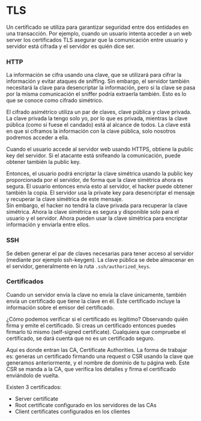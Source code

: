 # TLS

Un certificado se utiliza para garantizar seguridad entre dos entidades en una transacción. 
Por ejemplo, cuando un usuario intenta acceder a un web server los certificados TLS asegurar que la comunicación entre usuario y servidor está cifrada y el servidor es quién dice ser. 

### HTTP
La información se cifra usando una clave, que se utilizará para cifrar la información y evitar ataques de sniffing. Sin embargo, el servidor también necesitará la clave para desencriptar la información, pero si la clave se pasa por la misma comunicación el sniffer podría extraerla también. Esto es lo que se conoce como cifrado simétrico. 

El cifrado asimétrico utiliza un par de claves, clave pública y clave privada. La clave privada la tengo solo yo, por lo que es privada, mientras la clave pública (como si fuese el candado) está al alcance de todos. La clave está en que si ciframos la información con la clave pública, solo nosotros podremos acceder a ella. 

Cuando el usuario accede al servidor web usando HTTPS, obtiene la public key del servidor. Si el atacante está snifeando la comunicación, puede obtener también la public key. 

Entonces, el usuario podrá encriptar la clave simétrica usando la public key proporcionada por el servidor, de forma que la clave simétrica ahora es segura. 
El usuario entonces envía esto al servidor, el hacker puede obtener también la copia. 
El servidor usa la private key para desencriptar el mensaje y recuperar la clave simétrica de este mensaje.  
Sin embargo, el hacker no tendrá la clave privada para recuperar la clave simétrica. 
Ahora la clave simétrica es segura y disponible solo para el usuario y el servidor. Ahora pueden usar la clave simétrica para encriptar información y enviarla entre ellos.

### SSH
Se deben generar el par de claves necesarias para tener acceso al servidor (mediante por ejemplo ssh-keygen).
La clave pública se debe almacenar en el servidor, generalmente en la ruta ``.ssh/authorized_keys``. 

### Certificados
Cuando un servidor envía la clave no envía la clave únicamente, también envía un certificado que tiene la clave en él. 
Este certificado incluye la información sobre el emisor del certificado. 

¿Cómo podemos verificar si el certificado es legítimo? Observando quién firma y emite el certificado.
Si creas un certificado entonces puedes firmarlo tú mismo (self-signed certificate). Cualquiera que compruebe el certificado, se dará cuenta que no es un certificado seguro. 

Aquí es donde entran las CA, Certificate Authorities. 
La forma de trabajar es: generas un certificado firmando una request o CSR usando la clave que generamos anteriormente, y el nombre de dominio de tu página web. Este CSR se manda a la CA, que verifica los detalles y firma el certificado enviándolo de vuelta.

Existen 3 certificados: 
- Server certificate
- Root certificate configurado en los servidores de las CAs
- Client certificates configurados en los clientes